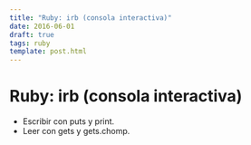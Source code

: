 ```yaml
---
title: "Ruby: irb (consola interactiva)"
date: 2016-06-01
draft: true
tags: ruby
template: post.html
---
```


# Ruby: irb (consola interactiva)

* Escribir con puts y print.
* Leer con gets y gets.chomp.
